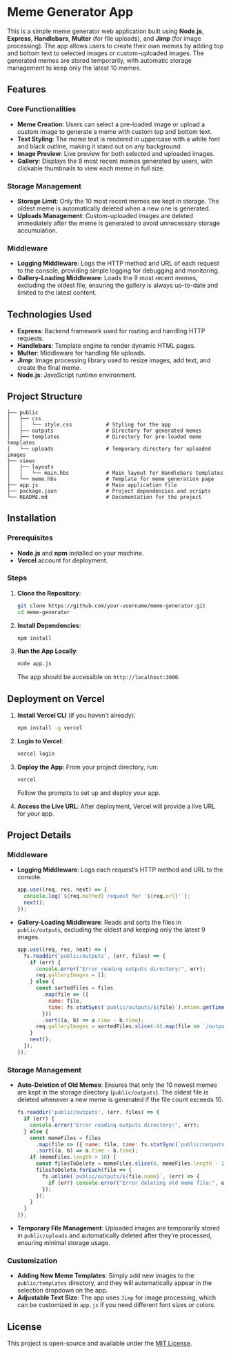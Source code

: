 
# Meme Generator App

This is a simple meme generator web application built using **Node.js**, **Express**, **Handlebars**, **Multer** (for file uploads), and **Jimp** (for image processing). The app allows users to create their own memes by adding top and bottom text to selected images or custom-uploaded images. The generated memes are stored temporarily, with automatic storage management to keep only the latest 10 memes.

## Features

### Core Functionalities
- **Meme Creation**: Users can select a pre-loaded image or upload a custom image to generate a meme with custom top and bottom text.
- **Text Styling**: The meme text is rendered in uppercase with a white font and black outline, making it stand out on any background.
- **Image Preview**: Live preview for both selected and uploaded images.
- **Gallery**: Displays the 9 most recent memes generated by users, with clickable thumbnails to view each meme in full size.

### Storage Management
- **Storage Limit**: Only the 10 most recent memes are kept in storage. The oldest meme is automatically deleted when a new one is generated.
- **Uploads Management**: Custom-uploaded images are deleted immediately after the meme is generated to avoid unnecessary storage accumulation.

### Middleware
- **Logging Middleware**: Logs the HTTP method and URL of each request to the console, providing simple logging for debugging and monitoring.
- **Gallery-Loading Middleware**: Loads the 9 most recent memes, excluding the oldest file, ensuring the gallery is always up-to-date and limited to the latest content.

## Technologies Used

- **Express**: Backend framework used for routing and handling HTTP requests.
- **Handlebars**: Template engine to render dynamic HTML pages.
- **Multer**: Middleware for handling file uploads.
- **Jimp**: Image processing library used to resize images, add text, and create the final meme.
- **Node.js**: JavaScript runtime environment.

## Project Structure

```
├── public
│   ├── css
│   │   └── style.css           # Styling for the app
│   ├── outputs                 # Directory for generated memes
│   ├── templates               # Directory for pre-loaded meme templates
│   └── uploads                 # Temporary directory for uploaded images
├── views
│   ├── layouts
│   │   └── main.hbs            # Main layout for Handlebars templates
│   └── meme.hbs                # Template for meme generation page
├── app.js                      # Main application file
├── package.json                # Project dependencies and scripts
└── README.md                   # Documentation for the project
```

## Installation

### Prerequisites
- **Node.js** and **npm** installed on your machine.
- **Vercel** account for deployment.

### Steps
1. **Clone the Repository**:
   ```bash
   git clone https://github.com/your-username/meme-generator.git
   cd meme-generator
   ```

2. **Install Dependencies**:
   ```bash
   npm install
   ```

3. **Run the App Locally**:
   ```bash
   node app.js
   ```
   The app should be accessible on `http://localhost:3000`.

## Deployment on Vercel

1. **Install Vercel CLI** (if you haven’t already):
   ```bash
   npm install -g vercel
   ```

2. **Login to Vercel**:
   ```bash
   vercel login
   ```

3. **Deploy the App**:
   From your project directory, run:
   ```bash
   vercel
   ```
   Follow the prompts to set up and deploy your app.

4. **Access the Live URL**:
   After deployment, Vercel will provide a live URL for your app.

## Project Details

### Middleware

- **Logging Middleware**: Logs each request’s HTTP method and URL to the console.
  ```javascript
  app.use((req, res, next) => {
    console.log(`${req.method} request for '${req.url}'`);
    next();
  });
  ```

- **Gallery-Loading Middleware**: Reads and sorts the files in `public/outputs`, excluding the oldest and keeping only the latest 9 images.
  ```javascript
  app.use((req, res, next) => {
    fs.readdir('public/outputs', (err, files) => {
      if (err) {
        console.error("Error reading outputs directory:", err);
        req.galleryImages = [];
      } else {
        const sortedFiles = files
          .map(file => ({
            name: file,
            time: fs.statSync(`public/outputs/${file}`).mtime.getTime()
          }))
          .sort((a, b) => a.time - b.time);
        req.galleryImages = sortedFiles.slice(-9).map(file => `/outputs/${file.name}`);
      }
      next();
    });
  });
  ```

### Storage Management

- **Auto-Deletion of Old Memes**: Ensures that only the 10 newest memes are kept in the storage directory (`public/outputs`). The oldest file is deleted whenever a new meme is generated if the file count exceeds 10.
  
  ```javascript
  fs.readdir('public/outputs', (err, files) => {
    if (err) {
      console.error("Error reading outputs directory:", err);
    } else {
      const memeFiles = files
        .map(file => ({ name: file, time: fs.statSync(`public/outputs/${file}`).mtime.getTime() }))
        .sort((a, b) => a.time - b.time);
      if (memeFiles.length > 10) {
        const filesToDelete = memeFiles.slice(0, memeFiles.length - 10);
        filesToDelete.forEach(file => {
          fs.unlink(`public/outputs/${file.name}`, (err) => {
            if (err) console.error("Error deleting old meme file:", err);
          });
        });
      }
    }
  });
  ```

- **Temporary File Management**: Uploaded images are temporarily stored in `public/uploads` and automatically deleted after they’re processed, ensuring minimal storage usage.

### Customization

- **Adding New Meme Templates**: Simply add new images to the `public/templates` directory, and they will automatically appear in the selection dropdown on the app.
- **Adjustable Text Size**: The app uses `Jimp` for image processing, which can be customized in `app.js` if you need different font sizes or colors.

## License

This project is open-source and available under the [MIT License](LICENSE).
